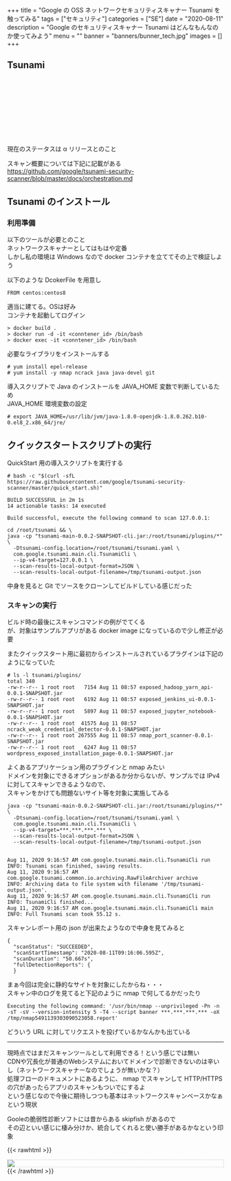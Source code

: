 +++
title = "Google の OSS ネットワークセキュリティスキャナー Tsunami を触ってみる"
tags = ["セキュリティ"]
categories = ["SE"]
date = "2020-08-11"
description = "Google のセキュリティスキャナー Tsunami はどんなもんなのか使ってみよう"
menu = ""
banner = "banners/bunner_tech.jpg"
images = []
+++

<!--more-->

## Tsunami

<div class="iframely-embed"><div class="iframely-responsive" style="height: 140px; padding-bottom: 0;"><a href="https://github.com/google/tsunami-security-scanner" data-iframely-url="//cdn.iframe.ly/LrBW0bv"></a></div></div><script async src="//cdn.iframe.ly/embed.js" charset="utf-8"></script>  

現在のステータスは α リリースとのこと  

スキャン概要については下記に記載がある  
https://github.com/google/tsunami-security-scanner/blob/master/docs/orchestration.md  


## Tsunami のインストール  

### 利用準備
以下のツールが必要とのこと  
ネットワークスキャナーとしてはもはや定番  
しかし私の環境は Windows なので docker コンテナを立ててその上で検証しよう  

以下のような DcokerFile を用意し  

```
FROM centos:centos8
```

適当に建てる。OSは好み  
コンテナを起動してログイン  

```
> docker build .
> docker run -d -it <conntener_id> /bin/bash
> docker exec -it <conntener_id> /bin/bash
```

必要なライブラリをインストールする  

```
# yum install epel-release
# yum install -y nmap ncrack java java-devel git
```

導入スクリプトで Java のインストールを JAVA_HOME 変数で判断しているため  
JAVA_HOME 環境変数の設定  

```
# export JAVA_HOME=/usr/lib/jvm/java-1.8.0-openjdk-1.8.0.262.b10-0.el8_2.x86_64/jre/
```

## クイックスタートスクリプトの実行  
QuickStart 用の導入スクリプトを実行する  

```
# bash -c "$(curl -sfL https://raw.githubusercontent.com/google/tsunami-security-scanner/master/quick_start.sh)"

BUILD SUCCESSFUL in 2m 1s
14 actionable tasks: 14 executed

Build successful, execute the following command to scan 127.0.0.1:

cd /root/tsunami && \
java -cp "tsunami-main-0.0.2-SNAPSHOT-cli.jar:/root/tsunami/plugins/*" \
  -Dtsunami-config.location=/root/tsunami/tsunami.yaml \
  com.google.tsunami.main.cli.TsunamiCli \
  --ip-v4-target=127.0.0.1 \
  --scan-results-local-output-format=JSON \
  --scan-results-local-output-filename=/tmp/tsunami-output.json
```

中身を見ると Git でソースをクローンしてビルドしている感じだった  

### スキャンの実行
ビルド時の最後にスキャンコマンドの例がでてくる  
が、対象はサンプルアプリがある docker image になっているので少し修正が必要  

またクイックスタート用に最初からインストールされているプラグインは下記のようになっていた  

```
# ls -l tsunami/plugins/
total 340
-rw-r--r-- 1 root root   7154 Aug 11 08:57 exposed_hadoop_yarn_api-0.0.1-SNAPSHOT.jar
-rw-r--r-- 1 root root   6192 Aug 11 08:57 exposed_jenkins_ui-0.0.1-SNAPSHOT.jar
-rw-r--r-- 1 root root   5897 Aug 11 08:57 exposed_jupyter_notebook-0.0.1-SNAPSHOT.jar
-rw-r--r-- 1 root root  41575 Aug 11 08:57 ncrack_weak_credential_detector-0.0.1-SNAPSHOT.jar
-rw-r--r-- 1 root root 267555 Aug 11 08:57 nmap_port_scanner-0.0.1-SNAPSHOT.jar
-rw-r--r-- 1 root root   6247 Aug 11 08:57 wordpress_exposed_installation_page-0.0.1-SNAPSHOT.jar
```

よくあるアプリケーション用のプラグインと nmap みたい  
ドメインを対象にできるオプションがあるか分からないが、サンプルでは IPv4 に対してスキャンできるようなので、  
スキャンをかけても問題ないサイト等を対象に実施してみる  

```
java -cp "tsunami-main-0.0.2-SNAPSHOT-cli.jar:/root/tsunami/plugins/*" \
  -Dtsunami-config.location=/root/tsunami/tsunami.yaml \
  com.google.tsunami.main.cli.TsunamiCli \
  --ip-v4-target=***.***.***.*** \
  --scan-results-local-output-format=JSON \
  --scan-results-local-output-filename=/tmp/tsunami-output.json


Aug 11, 2020 9:16:57 AM com.google.tsunami.main.cli.TsunamiCli run
INFO: Tsunami scan finished, saving results.
Aug 11, 2020 9:16:57 AM com.google.tsunami.common.io.archiving.RawFileArchiver archive
INFO: Archiving data to file system with filename '/tmp/tsunami-output.json'.
Aug 11, 2020 9:16:57 AM com.google.tsunami.main.cli.TsunamiCli run
INFO: TsunamiCli finished...
Aug 11, 2020 9:16:57 AM com.google.tsunami.main.cli.TsunamiCli main
INFO: Full Tsunami scan took 55.12 s.
```

スキャンレポート用の json が出来たようなので中身を見てみると  

```
{
  "scanStatus": "SUCCEEDED",
  "scanStartTimestamp": "2020-08-11T09:16:06.595Z",
  "scanDuration": "50.667s",
  "fullDetectionReports": {
  }
```

まぁ今回は完全に静的なサイトを対象にしたからね・・・  
スキャン中のログを見てると下記のように nmap で何してるかだったり  

```
Executing the following command: '/usr/bin/nmap --unprivileged -Pn -n -sT -sV --version-intensity 5 -T4 --script banner ***.***.***.*** -oX /tmp/nmap5491139303090523058.report'
```

どういう URL に対してリクエストを投げているかなんかも出ている  

---

現時点ではまだスキャンツールとして利用できる！という感じでは無い  
CDNや冗長化が普通のWebシステムにおいてドメインで診断できないのは辛いし（ネットワークスキャナーなのでしょうが無いかな？）  
処理フローのドキュメントにあるように、 nmap でスキャンして HTTP/HTTPS の穴があったらアプリのスキャンもついでにするよ  
という感じなので今後に期待しつつも基本はネットワークスキャンベースかなぁという現状  

Gooleの脆弱性診断ソフトには昔からある skipfish があるので  
その辺といい感じに棲み分けか、統合してくれると使い勝手があるかなという印象  

{{< rawhtml >}}
<div style="border: dashed 1px #ccc;">
<a href="https://www.amazon.co.jp/%E4%BD%93%E7%B3%BB%E7%9A%84%E3%81%AB%E5%AD%A6%E3%81%B6-%E5%AE%89%E5%85%A8%E3%81%AAWeb%E3%82%A2%E3%83%97%E3%83%AA%E3%82%B1%E3%83%BC%E3%82%B7%E3%83%A7%E3%83%B3%E3%81%AE%E4%BD%9C%E3%82%8A%E6%96%B9-%E7%AC%AC2%E7%89%88%EF%BC%BB%E5%9B%BA%E5%AE%9A%E7%89%88%EF%BC%BD-%E8%84%86%E5%BC%B1%E6%80%A7%E3%81%8C%E7%94%9F%E3%81%BE%E3%82%8C%E3%82%8B%E5%8E%9F%E7%90%86%E3%81%A8%E5%AF%BE%E7%AD%96%E3%81%AE%E5%AE%9F%E8%B7%B5-%E5%BE%B3%E4%B8%B8-%E6%B5%A9-ebook/dp/B07DVY4H3M/ref=as_li_ss_il?__mk_ja_JP=%E3%82%AB%E3%82%BF%E3%82%AB%E3%83%8A&dchild=1&keywords=%E8%84%86%E5%BC%B1%E6%80%A7&qid=1597138156&sr=8-5&linkCode=li3&tag=sinokyoufu-22&linkId=0ae4121050abf035e1453844b84874ca&language=ja_JP" target="_blank"><img border="0" src="//ws-fe.amazon-adsystem.com/widgets/q?_encoding=UTF8&ASIN=B07DVY4H3M&Format=_SL250_&ID=AsinImage&MarketPlace=JP&ServiceVersion=20070822&WS=1&tag=sinokyoufu-22&language=ja_JP" ></a><img src="https://ir-jp.amazon-adsystem.com/e/ir?t=sinokyoufu-22&language=ja_JP&l=li3&o=9&a=B07DVY4H3M" width="1" height="1" border="0" alt="" style="border:none !important; margin:0px !important;" />
</div>
{{< /rawhtml >}}
